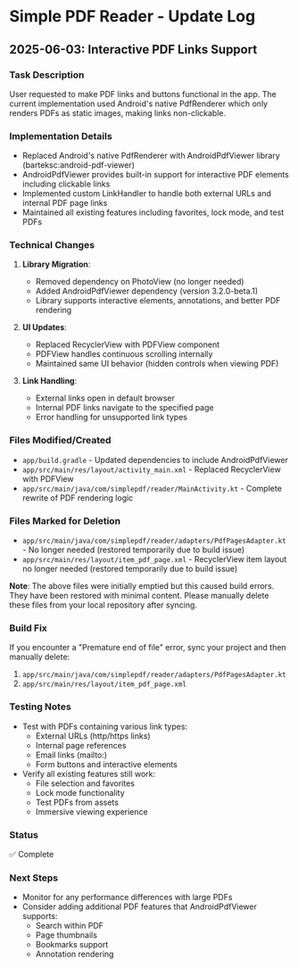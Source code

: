 # Simple PDF Reader - Update Log

## 2025-06-03: Interactive PDF Links Support

### Task Description
User requested to make PDF links and buttons functional in the app. The current implementation used Android's native PdfRenderer which only renders PDFs as static images, making links non-clickable.

### Implementation Details
- Replaced Android's native PdfRenderer with AndroidPdfViewer library (barteksc:android-pdf-viewer)
- AndroidPdfViewer provides built-in support for interactive PDF elements including clickable links
- Implemented custom LinkHandler to handle both external URLs and internal PDF page links
- Maintained all existing features including favorites, lock mode, and test PDFs

### Technical Changes
1. **Library Migration**:
   - Removed dependency on PhotoView (no longer needed)
   - Added AndroidPdfViewer dependency (version 3.2.0-beta.1)
   - Library supports interactive elements, annotations, and better PDF rendering

2. **UI Updates**:
   - Replaced RecyclerView with PDFView component
   - PDFView handles continuous scrolling internally
   - Maintained same UI behavior (hidden controls when viewing PDF)

3. **Link Handling**:
   - External links open in default browser
   - Internal PDF links navigate to the specified page
   - Error handling for unsupported link types

### Files Modified/Created
- `app/build.gradle` - Updated dependencies to include AndroidPdfViewer
- `app/src/main/res/layout/activity_main.xml` - Replaced RecyclerView with PDFView
- `app/src/main/java/com/simplepdf/reader/MainActivity.kt` - Complete rewrite of PDF rendering logic

### Files Marked for Deletion
- `app/src/main/java/com/simplepdf/reader/adapters/PdfPagesAdapter.kt` - No longer needed (restored temporarily due to build issue)
- `app/src/main/res/layout/item_pdf_page.xml` - RecyclerView item layout no longer needed (restored temporarily due to build issue)

**Note**: The above files were initially emptied but this caused build errors. They have been restored with minimal content. Please manually delete these files from your local repository after syncing.

### Build Fix
If you encounter a "Premature end of file" error, sync your project and then manually delete:
1. `app/src/main/java/com/simplepdf/reader/adapters/PdfPagesAdapter.kt`
2. `app/src/main/res/layout/item_pdf_page.xml`

### Testing Notes
- Test with PDFs containing various link types:
  - External URLs (http/https links)
  - Internal page references
  - Email links (mailto:)
  - Form buttons and interactive elements
- Verify all existing features still work:
  - File selection and favorites
  - Lock mode functionality
  - Test PDFs from assets
  - Immersive viewing experience

### Status
✅ Complete

### Next Steps
- Monitor for any performance differences with large PDFs
- Consider adding additional PDF features that AndroidPdfViewer supports:
  - Search within PDF
  - Page thumbnails
  - Bookmarks support
  - Annotation rendering
